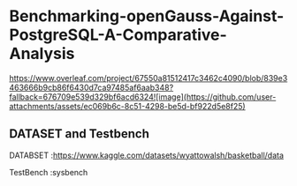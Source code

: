 # Benchmarking-openGauss-Against-PostgreSQL-A-Comparative-Analysis
https://www.overleaf.com/project/67550a81512417c3462c4090/blob/839e3463666b9cb86f6430d7ca97485af6aab348?fallback=676709e539d329bf6acd6324![image](https://github.com/user-attachments/assets/ec069b6c-8c51-4298-be5d-bf922d5e8f25)
## DATASET and Testbench
DATABSET :https://www.kaggle.com/datasets/wyattowalsh/basketball/data

TestBench :sysbench
